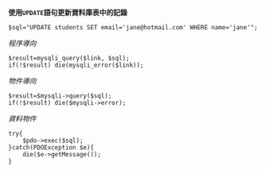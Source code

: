**使用`UPDATE`語句更新資料庫表中的記錄**

```
$sql="UPDATE students SET email='jane@hotmail.com' WHERE name='jane'";
```

*程序導向*
```
$result=mysqli_query($link, $sql);
if(!$result) die(mysqli_error($link));
```

*物件導向*
```
$result=$mysqli->query($sql);
if(!$result) die($mysqli->error);
```

*資料物件*
```
try{
	$pdo->exec($sql);
}catch(PDOException $e){
	die($e->getMessage());
}
```